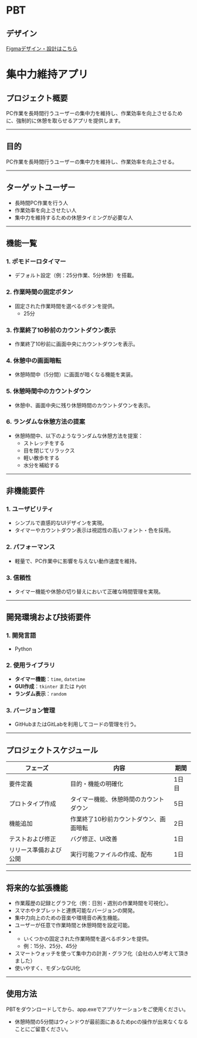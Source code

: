 # PBT
## デザイン
[Figmaデザイン・設計はこちら](https://www.figma.com/board/BlERXhH1cMM7M4GTrj2DCA/PBT?node-id=0-1&t=u3OLjuJCwDc97vvl-1)

# 集中力維持アプリ

## プロジェクト概要
PC作業を長時間行うユーザーの集中力を維持し、作業効率を向上させるために、強制的に休憩を取らせるアプリを提供します。

---

## 目的
PC作業を長時間行うユーザーの集中力を維持し、作業効率を向上させる。

---

## ターゲットユーザー
- 長時間PC作業を行う人
- 作業効率を向上させたい人
- 集中力を維持するための休憩タイミングが必要な人

---

## 機能一覧

### 1. ポモドーロタイマー
- デフォルト設定（例：25分作業、5分休憩）を搭載。


### 2. 作業時間の固定ボタン
- 固定された作業時間を選べるボタンを提供。
  - 25分

### 3. 作業終了10秒前のカウントダウン表示
- 作業終了10秒前に画面中央にカウントダウンを表示。

### 4. 休憩中の画面暗転
- 休憩時間中（5分間）に画面が暗くなる機能を実装。

### 5. 休憩時間中のカウントダウン
- 休憩中、画面中央に残り休憩時間のカウントダウンを表示。

### 6. ランダムな休憩方法の提案
- 休憩時間中、以下のようなランダムな休憩方法を提案：
  - ストレッチをする
  - 目を閉じてリラックス
  - 軽い散歩をする
  - 水分を補給する

---

## 非機能要件

### 1. ユーザビリティ
- シンプルで直感的なUIデザインを実現。
- タイマーやカウントダウン表示は視認性の高いフォント・色を採用。

### 2. パフォーマンス
- 軽量で、PC作業中に影響を与えない動作速度を維持。

### 3. 信頼性
- タイマー機能や休憩の切り替えにおいて正確な時間管理を実現。

---

## 開発環境および技術要件

### 1. 開発言語
- Python

### 2. 使用ライブラリ
- **タイマー機能**：`time`, `datetime`
- **GUI作成**：`tkinter` または `PyQt`
- **ランダム表示**：`random`

### 3. バージョン管理
- GitHubまたはGitLabを利用してコードの管理を行う。

---

## プロジェクトスケジュール

| フェーズ               | 内容                           | 期間         |
|------------------------|--------------------------------|--------------|
| 要件定義               | 目的・機能の明確化             | 1日目         |
| プロトタイプ作成       | タイマー機能、休憩時間のカウントダウン | 5日         |
| 機能追加               | 作業終了10秒前カウントダウン、画面暗転 | 2日         |
| テストおよび修正       | バグ修正、UI改善               | 1日         |
| リリース準備および公開 | 実行可能ファイルの作成、配布   | 1日         |

---

## 将来的な拡張機能
- 作業履歴の記録とグラフ化（例：日別・週別の作業時間を可視化）。
- スマホやタブレットと連携可能なバージョンの開発。
- 集中力向上のための音楽や環境音の再生機能。
- ユーザーが任意で作業時間と休憩時間を設定可能。
- - いくつかの固定された作業時間を選べるボタンを提供。
  - 例：15分、25分、45分
- スマートウォッチを使って集中力の計測・グラフ化（会社の人が考えて頂きました）
- 使いやすく、モダンなGUI化

---

## 使用方法
PBTをダウンロードしてから、app.exeでアプリケーションをご使用ください。
* 休憩時間の5分間はウィンドウが最前面にあるためpcの操作が出来なくなることにご留意ください。


